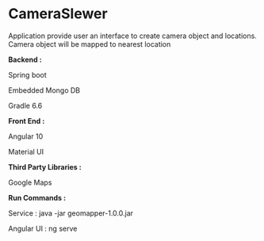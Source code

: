 # CameraSlewer

Application provide user an interface to create camera object and locations. Camera object will be mapped to nearest location

**Backend :**

Spring boot 

Embedded Mongo DB

Gradle 6.6


**Front End :**

Angular 10

Material UI

**Third Party Libraries :**

Google Maps


**Run Commands :**

Service : java -jar geomapper-1.0.0.jar

Angular UI : ng serve





